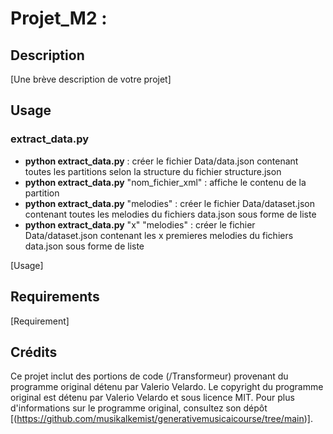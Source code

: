 # Projet_M2 : 

## Description
  [Une brève description de votre projet]
## Usage
  ### extract_data.py
  * **python extract_data.py**  : créer le fichier Data/data.json contenant toutes les partitions selon la structure du fichier structure.json
  * **python extract_data.py** "nom_fichier_xml"  : affiche le contenu de la partition
  * **python extract_data.py** "melodies"  : créer le fichier Data/dataset.json contenant toutes les melodies du fichiers data.json sous forme de liste
  * **python extract_data.py** "x" "melodies"  : créer le fichier Data/dataset.json contenant les x premieres melodies du fichiers data.json sous forme de liste
  
  [Usage]
## Requirements
  [Requirement]

## Crédits
Ce projet inclut des portions de code (/Transformeur) provenant du programme original détenu par Valerio Velardo. Le copyright du programme original est détenu par Valerio Velardo et sous licence MIT. Pour plus d'informations sur le programme original, consultez son dépôt [(https://github.com/musikalkemist/generativemusicaicourse/tree/main)].

